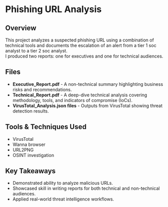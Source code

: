 # Phishing URL Analysis

## Overview
This project analyzes a suspected phishing URL using a combination of technical tools and documents the escalation of an alert from a tier 1 soc analyst to a tier 2 soc analyst.  
I produced two reports: one for executives and one for technical audiences.

## Files
- **Executive_Report.pdf** - A non-technical summary highlighting business risks and recommendations.  
- **Technical_Report.pdf** - A deep-dive technical analysis covering methodology, tools, and indicators of compromise (IoCs).  
- **VirusTotal_Analysis.json files** - Outputs from VirusTotal showing threat detection results.

## Tools & Techniques Used
- VirusTotal  
- Wanna browser
- URL2PNG
- OSINT investigation


## Key Takeaways
- Demonstrated ability to analyze malicious URLs.  
- Showcased skill in writing reports for both technical and non-technical audiences.  
- Applied real-world threat intelligence workflows.
